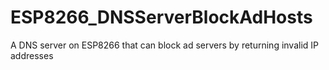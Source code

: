 # ESP8266_DNSServerBlockAdHosts
A DNS server on ESP8266 that can block ad servers by returning invalid IP addresses
